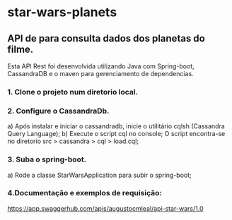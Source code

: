 # star-wars-planets
## API de para consulta dados dos planetas do filme.

Esta API Rest foi desenvolvida utilizando Java com Spring-boot, CassandraDB e o maven para gerenciamento de dependencias.

### 1. Clone o projeto num diretorio local.

### 2. Configure o CassandraDb.

a) Após instalar e iniciar o cassandradb, inicie o utilitário cqlsh (Cassandra Query Language);
b) Execute o script cql no console;
O script encontra-se no diretorio src > cassandra > cql > load.cql;

### 3. Suba o spring-boot.

a) Rode a classe StarWarsApplication para subir o spring-boot;

### 4.Documentação e exemplos de requisição:

https://app.swaggerhub.com/apis/augustocmleal/api-star-wars/1.0
